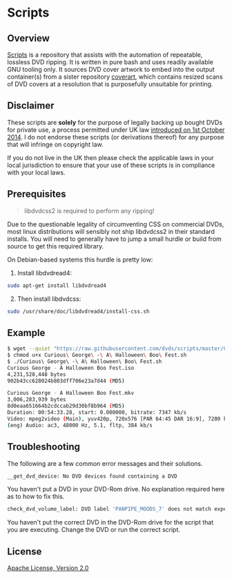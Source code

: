 # Scripts

## Overview

[Scripts][1] is a repository that assists with the automation of repeatable, lossless DVD ripping.  It is written in pure bash and uses readily available GNU tooling only. It sources DVD cover artwork to embed into the output container(s) from a sister repository [coverart][2], which contains resized scans of DVD covers at a resolution that is purposefully unsuitable for printing.

## Disclaimer

These scripts are **solely** for the purpose of legally backing up bought DVDs for private use, a process permitted under UK law [introduced on 1st October 2014][3]. I do not endorse these scripts (or derivations thereof) for any purpose that will infringe on copyright law.

If you do not live in the UK then please check the applicable laws in your local jurisdiction to ensure that your use of these scripts is in compliance with your local laws.

## Prerequisites

> libdvdcss2 is required to perform any ripping!

Due to the questionable legality of circumventing CSS on commercial DVDs, most linux distributions will sensibly not ship libdvdcss2 in their standard installs.  You will need to generally have to jump a small hurdle or build from source to get this required library.

On Debian-based systems this hurdle is pretty low:

1. Install libdvdread4:
```sh
sudo apt-get install libdvdread4
```

2. Then install libdvdcss:
```sh
sudo /usr/share/doc/libdvdread4/install-css.sh
```

## Example

```sh
$ wget --quiet "https://raw.githubusercontent.com/dvds/scripts/master/Curious George - A Halloween Boo Fest.sh"
$ chmod u+x Curious\ George\ -\ A\ Halloween\ Boo\ Fest.sh
$ ./Curious\ George\ -\ A\ Halloween\ Boo\ Fest.sh
Curious George - A Halloween Boo Fest.iso
4,231,528,448 bytes
902b43cc628024b803dff706e23a7d44 (MD5)

Curious George - A Halloween Boo Fest.mkv
3,006,283,939 bytes
8d0eaa651664b2cdccab29d30bf8b964 (MD5)
Duration: 00:54:33.28, start: 0.000000, bitrate: 7347 kb/s
Video: mpeg2video (Main), yuv420p, 720x576 [PAR 64:45 DAR 16:9], 7200 kb/s, 50 fps, 50 tbr, 1k tbn, 50 tbc
(eng) Audio: ac3, 48000 Hz, 5.1, fltp, 384 kb/s

```

## Troubleshooting

The following are a few common error messages and their solutions.

```sh
__get_dvd_device: No DVD devices found containing a DVD
```

You haven't put a DVD in your DVD-Rom drive. No explanation required here as to how to fix this.

```sh
check_dvd_volume_label: DVD label 'PANPIPE_MOODS_7' does not match expected volume label 'WIGGLES_YMMFLD_UK'
```

You haven't put the correct DVD in the DVD-Rom drive for the script that you are executing. Change the DVD or run the correct script.

## License

[Apache License, Version 2.0][4]

  [1]: https://github.com/dvds/scripts
  [2]: https://github.com/dvds/coverart
  [3]: https://www.gov.uk/exceptions-to-copyright#personal-copying-for-private-use
  [4]: https://raw.githubusercontent.com/dvds/scripts/master/LICENSE
